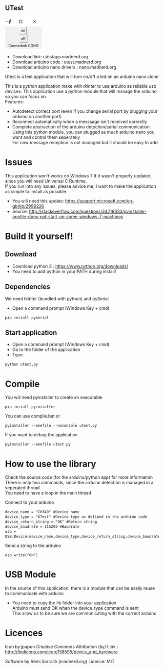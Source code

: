 ﻿UTest
-------------------
![UTestpython app](https://github.com/pigetArduino/utest/raw/master/doc/utestapp.png)
* Download link: utestapp.madnerd.org
* Download arduino code : utest.madnerd.org
* Download arduino nano drivers : nano.madnerd.org

Utest is a test application that will turn on/off a led on an arduino nano clone   

This is a *python* application make with *tkinter* to use arduino as reliable usb devices.
This application use a python module that will manage the arduino so you can focus on   
Features:
* Autodetect correct port (even if you change serial port by plugging your arduino on another port)
* Reconnect automatically when a messsage isn't received correctly
* Complete abstraction of the arduino detection/serial communication.
Using this python module, you can plugged as much arduino nano you want and control them seperately   
For now message reception is not managed but it should be easy to add

# Issues
This application won't works on Windows 7 if it wasn't properly updated, since you will need Universal C Runtime.   
If you run into any issues, please advice me, I want to make the application as simple to install as possible.
* You will need this update: https://support.microsoft.com/en-gb/kb/2999226
* Source: http://stackoverflow.com/questions/34218333/pyinstaller-onefile-does-not-start-on-some-windows-7-machines

# Build it yourself!

## Download
* Download python 3 : https://www.python.org/downloads/
* You need to add python in your PATH during install!

## Dependencies
We need tkinter (bundled with python) and pySerial
* Open a command prompt (Windows Key + cmd)
```
pip install pyserial
```

## Start application
* Open a command prompt (Windows Key + cmd)
* Go to the folder of the application 
* Type:
```
python utest.py
```

# Compile
You will need pyinstaller to create an executable   

```
pip install pyinstaller
```
You can use compile.bat or 
```
pyinstaller --onefile --noconsole utest.py 
```
If you want to debug the application
```
pyinstaller --onefile utest.py 
```

# How to use the library
Check the source code (for the arduino/python app) for more information    
There is only two commands, since the arduino detection is managed in a seperated thread   
You need to have a loop in the main thread   

Connect to your arduino
```
device_name = "CH340" #Device name
device_type = "UTest" #Device type as defined in the arduino code
device_return_string = "OK" #Return string
device_baudrate = 115200 #Baudrate
usb = USB.Device(device_name,device_type,device_return_string,device_baudrate)
```

Send a string to the arduino
```
usb.write("ON")
```

# USB Module
In the source of this application, there is a module that can be easily reuse to communicate with arduino
* You need to copy the lib folder into your application   
Arduino must send OK when the device_type command is sent   
This allow us to be sure we are communicating with the correct arduino   




# Licences
Icon by jpapun
Creative Commons Attribution (by)
Link : http://findicons.com/icon/158595/device_and_hardware

Software by Rémi Sarrailh (madnerd.org)
Licence: MIT
